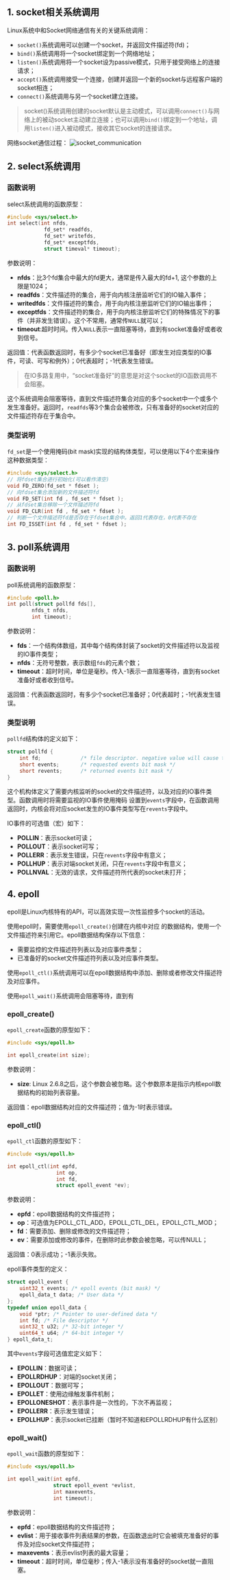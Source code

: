 ## 1. socket相关系统调用 ##

Linux系统中和Socket网络通信有关的关键系统调用：
- `socket()`系统调用可以创建一个socket，并返回文件描述符(fd)；
- `bind()`系统调用将一个socket绑定到一个网络地址；
- `listen()`系统调用将一个socket设为passive模式，只用于接受网络上的连接请求；
- `accept()`系统调用接受一个连接，创建并返回一个新的socket与远程客户端的socket相连；
- `connect()`系统调用与另一个socket建立连接。

> socket()系统调用创建的socket默认是主动模式，可以调用`connect()`与网络上的被动socket主动建立连接；也可以调用`bind()`绑定到一个地址，调用`listen()`进入被动模式，接收其它socket的连接请求。

网络socket通信过程：
![socket_communication](https://raw.githubusercontent.com/Zhan-Jie/Zhan-Jie.github.io/master/images/socket_communication.png)

## 2. select系统调用 ##

### 函数说明 ###

select系统调用的函数原型：
```c
#include <sys/select.h>
int select(int nfds, 
            fd_set* readfds,
            fd_set* writefds,
            fd_set* exceptfds,
            struct timeval* timeout);
```
参数说明：
- **nfds**：比3个fd集合中最大的fd更大，通常是传入最大的fd+1, 这个参数的上限是1024；
- **readfds**：文件描述符的集合，用于向内核注册监听它们的IO输入事件；
- **writedfds**：文件描述符的集合，用于向内核注册监听它们的IO输出事件；
- **exceptfds**：文件描述符的集合，用于向内核注册监听它们的特殊情况下的事件（并非发生错误）。这个不常用，通常传`NULL`就可以；
- **timeout**:超时时间。传入`NULL`表示一直阻塞等待，直到有socket准备好或者收到信号。

返回值：代表函数返回时，有多少个socket已准备好（即发生对应类型的IO事件，可读、可写和例外）；0代表超时；-1代表发生错误。

> 在IO多路复用中，“socket准备好”的意思是对这个socket的IO函数调用不会阻塞。

这个系统调用会阻塞等待，直到文件描述符集合对应的多个socket中一个或多个发生准备好。返回时，`readfds`等3个集合会被修改，只有准备好的socket对应的文件描述符存在于集合中。

### 类型说明 ###

`fd_set`是一个使用掩码(bit mask)实现的结构体类型，可以使用以下4个宏来操作这种数据类型：
```c
#include <sys/select.h>
// 将fdset集合进行初始化(可以看作清空)
void FD_ZERO(fd_set * fdset );
// 向fdset集合添加新的文件描述符fd
void FD_SET(int fd , fd_set * fdset );
// 从fdset集合移除一个文件描述符fd
void FD_CLR(int fd , fd_set * fdset );
// 判断一个文件描述符fd是否存在于fdset集合中。返回1代表存在，0代表不存在
int FD_ISSET(int fd , fd_set * fdset );
```

## 3. poll系统调用 ##

### 函数说明 ###

poll系统调用的函数原型：
```c
#include <poll.h>
int poll(struct pollfd fds[], 
        nfds_t nfds, 
        int timeout);
```
参数说明：
- **fds**：一个结构体数组，其中每个结构体封装了socket的文件描述符以及监视的IO事件类型；
- **nfds**：无符号整数，表示数组`fds`的元素个数；
- **timeout**：超时时间，单位是毫秒。传入-1表示一直阻塞等待，直到有socket准备好或者收到信号。

返回值：代表函数返回时，有多少个socket已准备好；0代表超时；-1代表发生错误。

### 类型说明 ###

`pollfd`结构体的定义如下：
```c
struct pollfd {
    int fd;             /* file descriptor. negative value will cause the 'events' be ignored*/
    short events;       /* requested events bit mask */
    short revents;      /* returned events bit mask */
}
```
这个机构体定义了需要内核监听的socket的文件描述符，以及对应的IO事件类型。函数调用时将需要监视的IO事件使用掩码
设置到`events`字段中，在函数调用返回时，内核会将对应socket发生的IO事件类型写在`revents`字段中。

IO事件的可选值（宏）如下：
- **POLLIN**：表示socket可读；
- **POLLOUT**：表示socket可写；
- **POLLERR**：表示发生错误，只在`revents`字段中有意义；
- **POLLHUP**：表示对端socket关闭，只在`revents`字段中有意义；
- **POLLNVAL**：无效的请求，文件描述符所代表的socket未打开；

## 4. epoll ##

epoll是Linux内核特有的API，可以高效实现一次性监控多个socket的活动。

使用epoll时，需要使用`epoll_create()`创建在内核中对应
的数据结构，使用一个文件描述符来引用它。epoll数据结构保存以下信息：
- 需要监控的文件描述符列表以及对应事件类型；
- 已准备好的socket文件描述符列表以及对应事件类型。

使用`epoll_ctl()`系统调用可以在epoll数据结构中添加、删除或者修改文件描述符及对应事件。

使用`epoll_wait()`系统调用会阻塞等待，直到有

### epoll_create() ###

`epoll_create`函数的原型如下：
```c
#include <sys/epoll.h>

int epoll_create(int size);
```
参数说明：
- **size**: Linux 2.6.8之后，这个参数会被忽略。这个参数原本是指示内核epoll数据结构的初始列表容量。

返回值：epoll数据结构对应的文件描述符；值为-1时表示错误。

### epoll_ctl() ###

`epoll_ctl`函数的原型如下：
```c
#include <sys/epoll.h>

int epoll_ctl(int epfd, 
                int op, 
                int fd, 
                struct epoll_event *ev);
```
参数说明：
- **epfd**：epoll数据结构的文件描述符；
- **op**：可选值为EPOLL_CTL_ADD，EPOLL_CTL_DEL，EPOLL_CTL_MOD；
- **fd**：需要添加、删除或修改的文件描述符；
- **ev**：需要添加或修改的事件，在删除时此参数会被忽略，可以传NULL；

返回值：0表示成功；-1表示失败。

epoll事件类型的定义：
```c
struct epoll_event {
    uint32_t events; /* epoll events (bit mask) */
    epoll_data_t data; /* User data */
};
typedef union epoll_data {
    void *ptr; /* Pointer to user-defined data */
    int fd; /* File descriptor */
    uint32_t u32; /* 32-bit integer */
    uint64_t u64; /* 64-bit integer */
} epoll_data_t;
```
其中`events`字段可选值宏定义如下：
- **EPOLLIN**：数据可读；
- **EPOLLRDHUP**：对端的socket关闭；
- **EPOLLOUT**：数据可写；
- **EPOLLET**：使用边缘触发事件机制；
- **EPOLLONESHOT**：表示事件是一次性的，下次不再监视；
- **EPOLLERR**：表示发生错误；
- **EPOLLHUP**：表示socket已挂断（暂时不知道和EPOLLRDHUP有什么区别）

### epoll_wait() ###

`epoll_wait`函数的原型如下：
```c
#include <sys/epoll.h>

int epoll_wait(int epfd, 
               struct epoll_event *evlist, 
               int maxevents, 
               int timeout);
```
参数说明：
- **epfd**：epoll数据结构的文件描述符；
- **evlist**：用于接收事件列表结果的参数，在函数退出时它会被填充准备好的事件及对应socket文件描述符；
- **maxevents**：表示evlist列表的最大容量；
- **timeout**：超时时间，单位毫秒；传入-1表示没有准备好的socket就一直阻塞。

